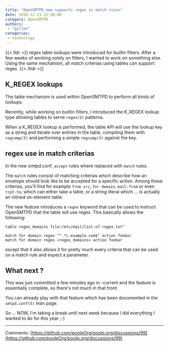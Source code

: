 ```yaml
---
title: "OpenSMTPD now supports regex in match rules"
date: 2018-12-21 22:36:00
category: OpenSMTPD
authors:
 - "gilles"
categories:
 - technology
---
```


{{< tldr >}}
    regex table lookups were introduced for builtin filters.
    After a few weeks of working solely on filters, I wanted to work on something else.
    Using the same mechanism, all match criterias using tables can support regex.
{{< /tldr >}}


K_REGEX lookups
--
The table mechanism is used within OpenSMTPD to perform all kinds of lookups.

Recently,
while working on builtin filters,
I introduced the K_REGEX lookup type allowing tables to serve `regex(3)` patterns.

When a K_REGEX lookup is performed,
the table API will use the lookup key as a string and iterate over entries in the table,
compiling them with `regcomp(3)` and performing a simple `regcomp(3)` against the key.


regex use in match criterias
--
In the new smtpd.conf,
`accept` rules where replaced with `match` rules.

The `match` rules consist of matching criterias which describe how an envelope should look like to be accepted for a specific action.
Among these criterias,
you'll find for example `from src`, `for domain`, `mail-from` or even `rcpt-to`,
which can either take a table, or a string literal which ... is actually an inlined on-element table.

The new feature introduces a `regex` keyword that can be used to instruct OpenSMTPD that the table will use regex.
This basically allows the following:

```
table regex_domains file:/etc/mail/list-of-regex.txt"

match for domain regex "^.*\.example.com$" action foobar
match for domain regex <regex_domains> action foobar
```

except that it also allows it for pretty much every criteria that can be used on a match rule and expect a parameter.


What next ?
--
This was just committed a few minutes ago in -current and the feature is essentially complete,
so there's not much in that front.

You can already play with that feature which has been documented in the `smtpd.conf(5)` man page.

So ... NOW, I'm taking a break until next week because I did everything I wanted to do for this year ;-)

--- 
Comments: [https://github.com/poolpOrg/poolp.org/discussions/99](https://github.com/poolpOrg/poolp.org/discussions/99)
